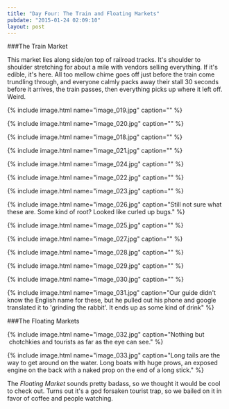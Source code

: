 ```yaml
---
title: "Day Four: The Train and Floating Markets"
pubdate: "2015-01-24 02:09:10"
layout: post
---
```

###The Train Market

This market lies along side/on top of railroad tracks. It's shoulder to shoulder stretching for about a mile with vendors selling everything. If it's edible, it's here. All too mellow chime goes off just before the train come trundling through, and everyone calmly packs away their stall 30 seconds before it arrives, the train passes, then everything picks up where it left off. Weird.

{% include image.html name="image_019.jpg" caption="" %}

{% include image.html name="image_020.jpg" caption="" %}

{% include image.html name="image_018.jpg" caption="" %}

{% include image.html name="image_021.jpg" caption="" %}

{% include image.html name="image_024.jpg" caption="" %}

{% include image.html name="image_022.jpg" caption="" %}

{% include image.html name="image_023.jpg" caption="" %}

{% include image.html name="image_026.jpg" caption="Still not sure what these are. Some kind of root? Looked like curled up bugs." %}

{% include image.html name="image_025.jpg" caption="" %}

{% include image.html name="image_027.jpg" caption="" %}

{% include image.html name="image_028.jpg" caption="" %}

{% include image.html name="image_029.jpg" caption="" %}

{% include image.html name="image_030.jpg" caption="" %}

{% include image.html name="image_031.jpg" caption="Our guide didn't know the English name for these, but he pulled out his phone and google translated it to 'grinding the rabbit'. It ends up as some kind of drink" %}

###The Floating Markets

{% include image.html name="image_032.jpg" caption="Nothing but  chotchkies and tourists as far as the eye can see." %}

{% include image.html name="image_033.jpg" caption="Long tails are the way to get around on the water. Long boats with huge prows, an exposed engine on the back with a naked prop on the end of a long stick." %}

The *Floating Market* sounds pretty badass, so we thought it would be cool to check out. Turns out it's a god forsaken tourist trap, so we bailed on it in favor of coffee and people watching.
